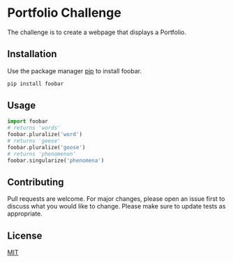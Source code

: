 # Portfolio Challenge
The challenge is to create a webpage that displays a Portfolio.
## Installation
Use the package manager [pip](https://pip.pypa.io/en/stable/) to install foobar.
```bash
pip install foobar
```
## Usage
```python
import foobar
# returns 'words'
foobar.pluralize('word')
# returns 'geese'
foobar.pluralize('goose')
# returns 'phenomenon'
foobar.singularize('phenomena')
```
## Contributing
Pull requests are welcome. For major changes, please open an issue first to discuss what you would like to change.
Please make sure to update tests as appropriate.
## License
[MIT](https://choosealicense.com/licenses/mit/)